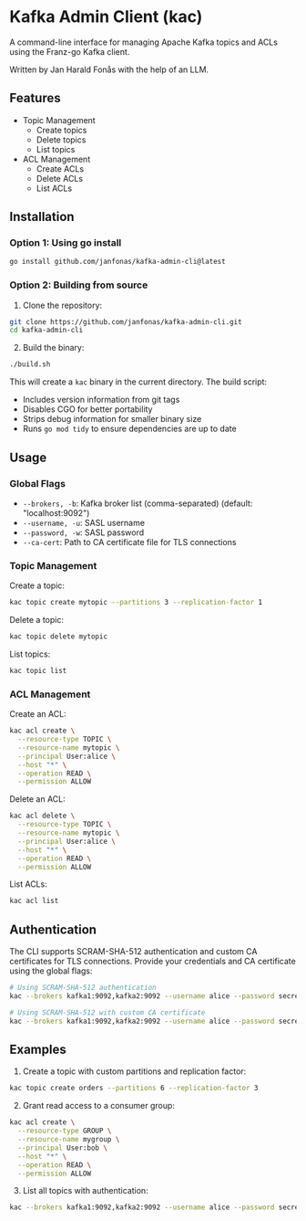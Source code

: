 # Kafka Admin Client (kac)

A command-line interface for managing Apache Kafka topics and ACLs using the Franz-go Kafka client.

Written by Jan Harald Fonås with the help of an LLM.

## Features

- Topic Management
  - Create topics
  - Delete topics
  - List topics
- ACL Management
  - Create ACLs
  - Delete ACLs
  - List ACLs

## Installation

### Option 1: Using go install

```bash
go install github.com/janfonas/kafka-admin-cli@latest
```

### Option 2: Building from source

1. Clone the repository:
```bash
git clone https://github.com/janfonas/kafka-admin-cli.git
cd kafka-admin-cli
```

2. Build the binary:
```bash
./build.sh
```

This will create a `kac` binary in the current directory. The build script:
- Includes version information from git tags
- Disables CGO for better portability
- Strips debug information for smaller binary size
- Runs `go mod tidy` to ensure dependencies are up to date

## Usage

### Global Flags

- `--brokers, -b`: Kafka broker list (comma-separated) (default: "localhost:9092")
- `--username, -u`: SASL username
- `--password, -w`: SASL password
- `--ca-cert`: Path to CA certificate file for TLS connections

### Topic Management

Create a topic:
```bash
kac topic create mytopic --partitions 3 --replication-factor 1
```

Delete a topic:
```bash
kac topic delete mytopic
```

List topics:
```bash
kac topic list
```

### ACL Management

Create an ACL:
```bash
kac acl create \
  --resource-type TOPIC \
  --resource-name mytopic \
  --principal User:alice \
  --host "*" \
  --operation READ \
  --permission ALLOW
```

Delete an ACL:
```bash
kac acl delete \
  --resource-type TOPIC \
  --resource-name mytopic \
  --principal User:alice \
  --host "*" \
  --operation READ \
  --permission ALLOW
```

List ACLs:
```bash
kac acl list
```

## Authentication

The CLI supports SCRAM-SHA-512 authentication and custom CA certificates for TLS connections. Provide your credentials and CA certificate using the global flags:

```bash
# Using SCRAM-SHA-512 authentication
kac --brokers kafka1:9092,kafka2:9092 --username alice --password secret topic list

# Using SCRAM-SHA-512 with custom CA certificate
kac --brokers kafka1:9092,kafka2:9092 --username alice --password secret --ca-cert /path/to/ca.crt topic list
```

## Examples

1. Create a topic with custom partitions and replication factor:
```bash
kac topic create orders --partitions 6 --replication-factor 3
```

2. Grant read access to a consumer group:
```bash
kac acl create \
  --resource-type GROUP \
  --resource-name mygroup \
  --principal User:bob \
  --host "*" \
  --operation READ \
  --permission ALLOW
```

3. List all topics with authentication:
```bash
kac --brokers kafka1:9092,kafka2:9092 --username alice --password secret topic list
